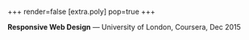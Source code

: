 +++
render=false
[extra.poly]
pop=true
+++

**Responsive Web Design** — University of London, Coursera, Dec 2015